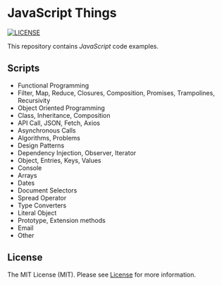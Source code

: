 # JavaScript Things

[![LICENSE](https://img.shields.io/badge/license-MIT-green)](LICENSE)

This repository contains _JavaScript_ code examples.

## Scripts

- Functional Programming
- Filter, Map, Reduce, Closures, Composition, Promises, Trampolines, Recursivity
- Object Oriented Programming
- Class, Inheritance, Composition
- API Call, JSON, Fetch, Axios
- Asynchronous Calls
- Algorithms, Problems
- Design Patterns
- Dependency Injection, Observer, Iterator
- Object, Entries, Keys, Values
- Console
- Arrays
- Dates
- Document Selectors
- Spread Operator
- Type Converters
- Literal Object
- Prototype, Extension methods
- Email
- Other

## License

The MIT License (MIT). Please see [License](LICENSE) for more information.
